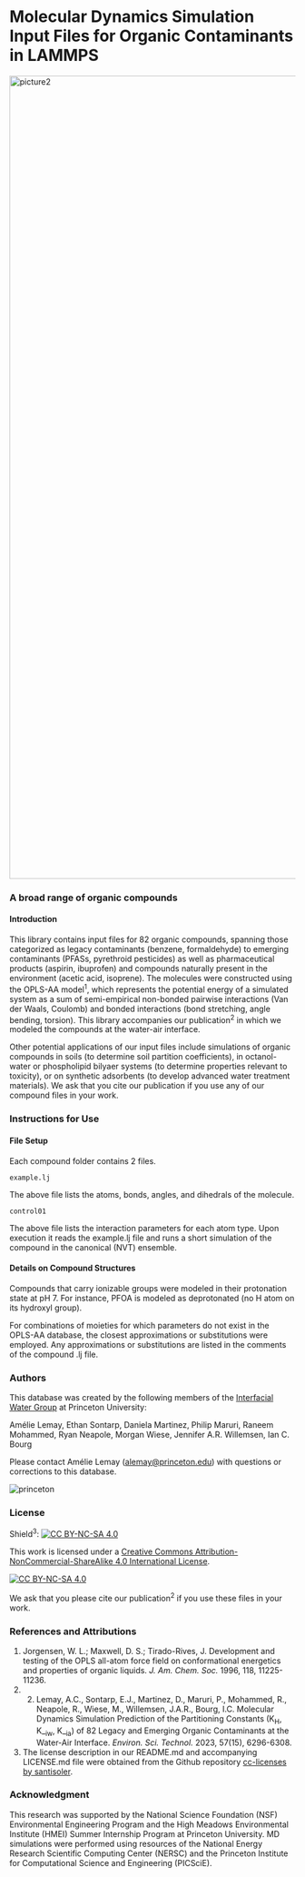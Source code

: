 # Molecular Dynamics Simulation Input Files for Organic Contaminants in LAMMPS
<img width="1413" alt="picture2" src="https://user-images.githubusercontent.com/79615161/211542940-fa37831e-b1fb-45ea-a4e6-5c3c9ddb6b7b.png">

### A broad range of organic compounds
#### Introduction

This library contains input files for 82 organic compounds, spanning those categorized as legacy contaminants (benzene, formaldehyde) to emerging contaminants (PFASs, pyrethroid pesticides) as well as pharmaceutical products (aspirin, ibuprofen) and compounds naturally present in the environment (acetic acid, isoprene). The molecules were constructed using the OPLS-AA model<sup>1</sup>, which represents the potential energy of a simulated system as a sum of semi-empirical non-bonded pairwise interactions (Van der Waals, Coulomb) and bonded interactions (bond stretching, angle bending, torsion). This library accompanies our publication<sup>2</sup> in which we modeled the compounds at the water-air interface.

Other potential applications of our input files include simulations of organic compounds in soils (to determine soil partition coefficients), in octanol-water or phospholipid bilyaer systems (to determine properties relevant to toxicity), or on synthetic adsorbents (to develop advanced water treatment materials). We ask that you cite our publication if you use any of our compound files in your work.

### Instructions for Use

#### File Setup
Each compound folder contains 2 files.
```
example.lj
```
The above file lists the atoms, bonds, angles, and dihedrals of the molecule.

```
control01
```
The above file lists the interaction parameters for each atom type. Upon execution it reads the example.lj file and runs a short simulation of the compound in the canonical (NVT) ensemble.

#### Details on Compound Structures

Compounds that carry ionizable groups were modeled in their protonation state at pH 7. For instance, PFOA is modeled as deprotonated (no H atom on its hydroxyl group).

For combinations of moieties for which parameters do not exist in the OPLS-AA database, the closest approximations or substitutions were employed. Any approximations or substitutions are listed in the comments of the compound .lj file.

### Authors
This database was created by the following members of the [Interfacial Water Group](http://bourg.princeton.edu/) at Princeton University:

Amélie Lemay, Ethan Sontarp, Daniela Martinez, Philip Maruri, Raneem Mohammed, Ryan Neapole, Morgan Wiese, Jennifer A.R. Willemsen, Ian C. Bourg

Please contact Amélie Lemay (alemay@princeton.edu) with questions or corrections to this database.


![princeton](https://user-images.githubusercontent.com/79615161/211543436-6be71659-6485-4ef5-be93-7c6bf1181330.png)


### License

Shield<sup>3</sup>: [![CC BY-NC-SA 4.0][cc-by-nc-sa-shield]][cc-by-nc-sa]

This work is licensed under a
[Creative Commons Attribution-NonCommercial-ShareAlike 4.0 International License][cc-by-nc-sa].

[![CC BY-NC-SA 4.0][cc-by-nc-sa-image]][cc-by-nc-sa]

[cc-by-nc-sa]: http://creativecommons.org/licenses/by-nc-sa/4.0/
[cc-by-nc-sa-image]: https://licensebuttons.net/l/by-nc-sa/4.0/88x31.png
[cc-by-nc-sa-shield]: https://img.shields.io/badge/License-CC%20BY--NC--SA%204.0-lightgrey.svg

We ask that you please cite our publication<sup>2</sup> if you use these files in your work. 

### References and Attributions

1. Jorgensen, W. L.; Maxwell, D. S.; Tirado-Rives, J. Development and testing of the OPLS all-atom force field on conformational energetics and properties of organic liquids. *J. Am. Chem. Soc.* 1996, 118, 11225-11236.
2. 2. Lemay, A.C., Sontarp, E.J., Martinez, D., Maruri, P., Mohammed, R., Neapole, R., Wiese, M., Willemsen, J.A.R., Bourg, I.C. Molecular Dynamics Simulation Prediction of the Partitioning Constants (K<sub>H</sub>, K_<sub>iw</sub>, K_<sub>ia</sub>) of 82 Legacy and Emerging Organic Contaminants at the Water-Air Interface. *Environ. Sci. Technol.* 2023, 57(15), 6296-6308.
3. The license description in our README.md and accompanying LICENSE.md file were obtained from the Github repository [cc-licenses by santisoler](https://github.com/santisoler/cc-licenses). 

### Acknowledgment
This research was supported by the National Science Foundation (NSF) Environmental Engineering Program and the High Meadows Environmental Institute (HMEI) Summer Internship Program at Princeton University. MD simulations were performed using resources of the National Energy Research Scientific Computing Center (NERSC) and the Princeton Institute for Computational Science and Engineering (PICSciE).
